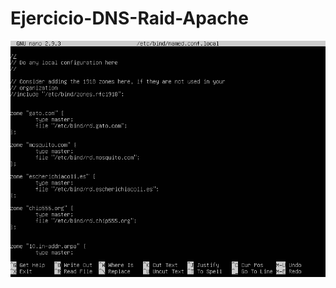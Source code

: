# Ejercicio-DNS-Raid-Apache
![](https://github.com/antoniodavidperez/Ejercicio-DNS-Raid-Apache/blob/master/named.conf.local.PNG)
